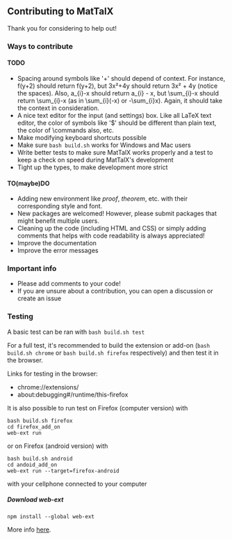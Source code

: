 ## Contributing to MatTalX

Thank you for considering to help out!

### Ways to contribute

#### TODO
- Spacing around symbols like '+' should depend of context. For instance, f(y+2) should return f(y+2), but 3x²+4y should return 3x² + 4y (notice the spaces). Also, a_{i}-x should return a_{i} - x, but \sum_{i}-x should return \sum_{i}-x (as in \sum_{i}(-x) or -\sum_{i}x). Again, it should take the context in consideration.
- A nice text editor for the input (and settings) box. Like all LaTeX text editor, the color of symbols like '$' should be different than plain text, the color of \commands also, etc.
- Make modifying keyboard shortcuts possible
- Make sure `bash build.sh` works for Windows and Mac users
- Write better tests to make sure MatTalX works properly and a test to keep a check on speed during MatTalX's development
- Tight up the types, to make development more strict

#### TO(maybe)DO
- Adding new environment like *proof*, *theorem*, etc. with their corresponding style and font.
- New packages are welcomed! However, please submit packages that might benefit multiple users.
- Cleaning up the code (including HTML and CSS) or simply adding comments that helps with code readability is always appreciated!
- Improve the documentation
- Improve the error messages

### Important info

- Please add comments to your code!
- If you are unsure about a contribution, you can open a discussion or create an issue

### Testing

A basic test can be ran with `bash build.sh test`

For a full test, it's recommended to build the extension or add-on (`bash build.sh chrome` or `bash build.sh firefox` respectively) and then test it in the browser.

Links for testing in the browser:
* chrome://extensions/
* about:debugging#/runtime/this-firefox

It is also possible to run test on Firefox (computer version) with  
``` 
bash build.sh firefox
cd firefox_add_on
web-ext run
```
or on Firefox (android version) with
``` 
bash build.sh android
cd andoid_add_on
web-ext run --target=firefox-android
``` 
with your cellphone connected to your computer

##### Download web-ext

`npm install --global web-ext`


More info <a href="https://extensionworkshop.com/documentation/develop/getting-started-with-web-ext/" target="_blank">here</a>.